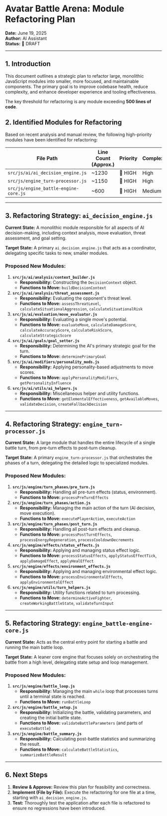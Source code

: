 # Avatar Battle Arena: Module Refactoring Plan

**Date:** June 19, 2025  
**Author:** AI Assistant  
**Status:** 📝 DRAFT

---

## 1. Introduction

This document outlines a strategic plan to refactor large, monolithic JavaScript modules into smaller, more focused, and maintainable components. The primary goal is to improve codebase health, reduce complexity, and enhance developer experience and tooling effectiveness.

The key threshold for refactoring is any module exceeding **500 lines of code**.

## 2. Identified Modules for Refactoring

Based on recent analysis and manual review, the following high-priority modules have been identified for refactoring:

| File Path                                 | Line Count (Approx.) | Priority | Complexity |
| ----------------------------------------- | -------------------- | -------- | ---------- |
| `src/js/ai/ai_decision_engine.js`         | ~1230                | 🚨 HIGH   | High       |
| `src/js/engine_turn-processor.js`         | ~1150                | 🚨 HIGH   | High       |
| `src/js/engine_battle-engine-core.js`     | ~600                 | 🚨 HIGH   | Medium     |

---

## 3. Refactoring Strategy: `ai_decision_engine.js`

**Current State:** A monolithic module responsible for all aspects of AI decision-making, including context analysis, move evaluation, threat assessment, and goal setting.

**Target State:** A primary `ai_decision_engine.js` that acts as a coordinator, delegating specific tasks to new, smaller modules.

### Proposed New Modules:

1.  **`src/js/ai/analysis/context_builder.js`**
    *   **Responsibility:** Constructing the `DecisionContext` object.
    *   **Functions to Move:** `buildDecisionContext`
2.  **`src/js/ai/analysis/threat_assessment.js`**
    *   **Responsibility:** Evaluating the opponent's threat level.
    *   **Functions to Move:** `assessThreatLevel`, `calculateSituationalAggression`, `calculateSituationalRisk`
3.  **`src/js/ai/evaluation/move_evaluator.js`**
    *   **Responsibility:** Evaluating a single move's potential.
    *   **Functions to Move:** `evaluateMove`, `calculateDamageScore`, `calculateAccuracyScore`, `calculateRiskScore`, `calculateStrategicScore`
4.  **`src/js/ai/goals/goal_setter.js`**
    *   **Responsibility:** Determining the AI's primary strategic goal for the turn.
    *   **Functions to Move:** `determinePrimaryGoal`
5.  **`src/js/ai/modifiers/personality_mods.js`**
    *   **Responsibility:** Applying personality-based adjustments to move scores.
    *   **Functions to Move:** `applyPersonalityModifiers`, `getPersonalityInfluence`
6.  **`src/js/ai/utils/ai_helpers.js`**
    *   **Responsibility:** Miscellaneous helper and utility functions.
    *   **Functions to Move:** `getElementalEffectiveness`, `getAvailableMoves`, `validateDecision`, `createFallbackDecision`

---

## 4. Refactoring Strategy: `engine_turn-processor.js`

**Current State:** A large module that handles the entire lifecycle of a single battle turn, from pre-turn effects to post-turn cleanup.

**Target State:** A primary `engine_turn-processor.js` that orchestrates the phases of a turn, delegating the detailed logic to specialized modules.

### Proposed New Modules:

1.  **`src/js/engine/turn_phases/pre_turn.js`**
    *   **Responsibility:** Handling all pre-turn effects (status, environment).
    *   **Functions to Move:** `processPreTurnEffects`
2.  **`src/js/engine/turn_phases/action.js`**
    *   **Responsibility:** Managing the main action of the turn (AI decision, move execution).
    *   **Functions to Move:** `executePlayerAction`, `executeAction`
3.  **`src/js/engine/turn_phases/post_turn.js`**
    *   **Responsibility:** Handling all post-turn effects and cleanup.
    *   **Functions to Move:** `processPostTurnEffects`, `processEnergyRegeneration`, `processCooldownDecrements`
4.  **`src/js/engine/effects/status_effects.js`**
    *   **Responsibility:** Applying and managing status effect logic.
    *   **Functions to Move:** `processStatusEffects`, `applyStatusEffectTick`, `applyDamageEffect`, `applyHealEffect`
5.  **`src/js/engine/effects/environment_effects.js`**
    *   **Responsibility:** Applying and managing environmental effect logic.
    *   **Functions to Move:** `processEnvironmentalEffects`, `applyEnvironmentalEffect`
6.  **`src/js/engine/utils/turn_helpers.js`**
    *   **Responsibility:** Utility functions related to turn processing.
    *   **Functions to Move:** `determineActiveFighter`, `createWorkingBattleState`, `validateTurnInput`

---

## 5. Refactoring Strategy: `engine_battle-engine-core.js`

**Current State:** Acts as the central entry point for starting a battle and running the main battle loop.

**Target State:** A leaner core engine that focuses solely on orchestrating the battle from a high level, delegating state setup and loop management.

### Proposed New Modules:

1.  **`src/js/engine/battle_loop.js`**
    *   **Responsibility:** Managing the main `while` loop that processes turns until a terminal state is reached.
    *   **Functions to Move:** `runBattleLoop`
2.  **`src/js/engine/battle_setup.js`**
    *   **Responsibility:** Initializing the battle, validating parameters, and creating the initial battle state.
    *   **Functions to Move:** `validateBattleParameters` (and parts of `executeBattle`)
3.  **`src/js/engine/battle_summary.js`**
    *   **Responsibility:** Calculating post-battle statistics and summarizing the result.
    *   **Functions to Move:** `calculateBattleStatistics`, `summarizeBattleResult`

---

## 6. Next Steps

1.  **Review & Approve:** Review this plan for feasibility and correctness.
2.  **Implement (File by File):** Execute the refactoring for one file at a time, starting with `ai_decision_engine.js`.
3.  **Test:** Thoroughly test the application after each file is refactored to ensure no regressions have been introduced. 